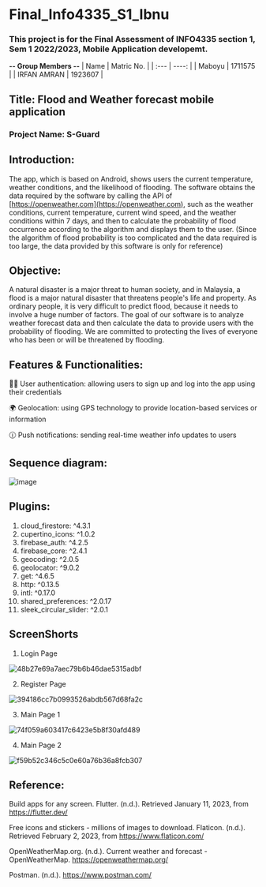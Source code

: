 # Final_Info4335_S1_Ibnu
### This project is for the Final Assessment of INFO4335 section 1, Sem 1 2022/2023, Mobile Application developemt.

**-- Group Members --**
| Name        | Matric No.  |
| :---        |     ----:   |
| Maboyu      | 1711575     |
| IRFAN AMRAN | 1923607     |
 
## Title: Flood and Weather forecast mobile application

### Project Name: S-Guard

## Introduction:

The app, which is based on Android, shows users the current temperature, weather conditions, and the likelihood of flooding. The software obtains the data required by the software by calling the API of [https://openweather.com](https://openweather.com), such as the weather conditions, current temperature, current wind speed, and the weather conditions within 7 days, and then to calculate the probability of flood occurrence according to the algorithm and displays them to the user. (Since the algorithm of flood probability is too complicated and the data required is too large, the data provided by this software is only for reference)

## Objective:

A natural disaster is a major threat to human society, and in Malaysia, a flood is a major natural disaster that threatens people's life and property. As ordinary people, it is very difficult to predict flood, because it needs to involve a huge number of factors. The goal of our software is to analyze weather forecast data and then calculate the data to provide users with the probability of flooding. We are committed to protecting the lives of everyone who has been or will be threatened by flooding.

## Features & Functionalities:

:man_health_worker:  User authentication: allowing users to sign up and log into the app using their credentials

:earth_africa:  Geolocation: using GPS technology to provide location-based services or information

:clock1230:  Push notifications: sending real-time weather info updates to users



## Sequence diagram:

![image](https://user-images.githubusercontent.com/55783251/216502198-b919add7-d041-4612-a08d-fc404a6255da.png)



## Plugins:
  1. cloud_firestore: ^4.3.1
  2. cupertino_icons: ^1.0.2
  3. firebase_auth: ^4.2.5
  4. firebase_core: ^2.4.1
  5. geocoding: ^2.0.5
  6. geolocator: ^9.0.2
  7. get: ^4.6.5
  8. http: ^0.13.5
  9. intl: ^0.17.0
  10. shared_preferences: ^2.0.17
  11. sleek_circular_slider: ^2.0.1
  
## ScreenShorts

  1. Login Page
  
  ![48b27e69a7aec79b6b46dae5315adbf](https://user-images.githubusercontent.com/55783251/216432213-1a105ed4-8c1f-4f66-83f1-442321996d57.png)

  2. Register Page
  
  ![394186cc7b0993526abdb567d68fa2c](https://user-images.githubusercontent.com/55783251/216432290-9343a72c-4a12-4eb3-8cf2-3d80dc2865b8.png)

  3. Main Page 1
  
  ![74f059a603417c6423e5b8f30afd489](https://user-images.githubusercontent.com/55783251/216432366-cdd0068a-1f2b-42a6-878c-913d5784fa51.png)

  4. Main Page 2
  
  ![f59b52c346c5c0e60a76b36a8fcb307](https://user-images.githubusercontent.com/55783251/216432425-21252db7-f277-47d5-9357-c5f6cbf7ca91.png)


## Reference:
Build apps for any screen. Flutter. (n.d.). Retrieved January 11, 2023, from https://flutter.dev/

Free icons and stickers - millions of images to download. Flaticon. (n.d.). Retrieved February 2, 2023, from https://www.flaticon.com/ 

OpenWeatherMap.org. (n.d.). Сurrent weather and forecast - OpenWeatherMap. https://openweathermap.org/

Postman. (n.d.). https://www.postman.com/
